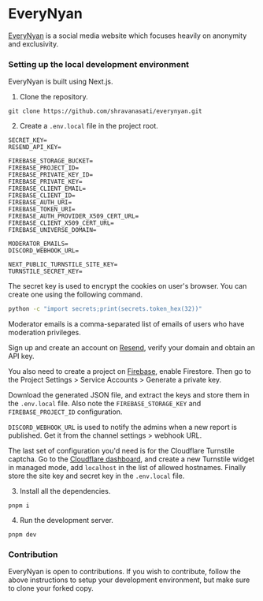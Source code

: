 # EveryNyan

[EveryNyan](https://everynyan.tech) is a social media website which focuses heavily on anonymity and exclusivity.

### Setting up the local development environment

EveryNyan is built using Next.js.

1. Clone the repository.

```
git clone https://github.com/shravanasati/everynyan.git
```
2. Create a `.env.local` file in the project root.

```
SECRET_KEY=
RESEND_API_KEY=

FIREBASE_STORAGE_BUCKET=
FIREBASE_PROJECT_ID=
FIREBASE_PRIVATE_KEY_ID=
FIREBASE_PRIVATE_KEY=
FIREBASE_CLIENT_EMAIL=
FIREBASE_CLIENT_ID=
FIREBASE_AUTH_URI=
FIREBASE_TOKEN_URI=
FIREBASE_AUTH_PROVIDER_X509_CERT_URL=
FIREBASE_CLIENT_X509_CERT_URL=
FIREBASE_UNIVERSE_DOMAIN=

MODERATOR_EMAILS=
DISCORD_WEBHOOK_URL=

NEXT_PUBLIC_TURNSTILE_SITE_KEY=
TURNSTILE_SECRET_KEY=
```

The secret key is used to encrypt the cookies on user's browser. You can create one using the following command.

```sh
python -c "import secrets;print(secrets.token_hex(32))"
```

Moderator emails is a comma-separated list of emails of users who have moderation privileges.

Sign up and create an account on [Resend](https://resend.com), verify your domain and obtain an API key.

You also need to create a project on [Firebase](https://console.firebase.google.com), enable Firestore. Then go to the Project Settings > Service Accounts > Generate a private key.

Download the generated JSON file, and extract the keys and store them in the `.env.local` file. Also note the `FIREBASE_STORAGE_KEY` and `FIREBASE_PROJECT_ID` configuration.

`DISCORD_WEBHOOK_URL` is used to notify the admins when a new report is published. Get it from the channel settings > webhook URL.

The last set of configuration you'd need is for the Cloudflare Turnstile captcha. Go to the [Cloudflare dashboard](https://dash.cloudflare.com), and create a new Turnstile widget in managed mode, add `localhost` in the list of allowed hostnames. Finally store the site key and secret key in the `.env.local` file.


3. Install all the dependencies.

```
pnpm i
```

4. Run the development server.

```
pnpm dev
```


### Contribution

EveryNyan is open to contributions. If you wish to contribute, follow the above instructions to setup your development environment, but make sure to clone your forked copy.
